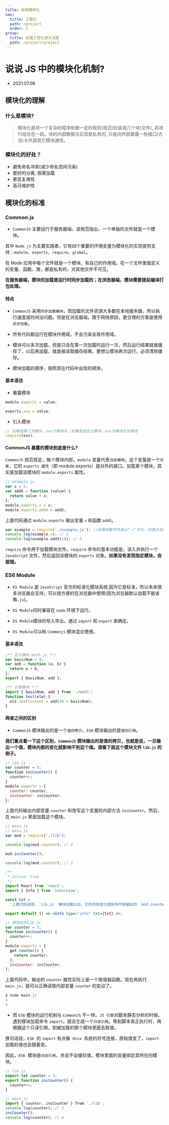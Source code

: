```yaml
---
title: 前端模块化
nav:
  title: 工程化
  path: /project
  order: 2
group:
  title: 前端工程化相关试题
  path: /project/project
---
```


# 说说 JS 中的模块化机制?

- 2021.07.06

## 模块化的理解

### 什么是模块?

> 模块化是将一个复杂的程序依据一定的规则(规范)封装成几个块(文件), 并进行组合在一起，块的内部数据与实现是私有的, 只是向外部暴露一些接口(方法)与外部其它模块通信。

### 模块化的好处？

- 避免命名冲突(减少命名空间污染)
- 更好的分离, 按需加载
- 更高复用性
- 高可维护性

## 模块化的标准

### Common.js

- `CommonJS` 主要运行于服务器端，该规范指出，一个单独的文件就是一个模块。

其中 `Node.js` 为主要实践者，它有四个重要的环境变量为模块化的实现提供支持：`module`、`exports`、`require`、`global`。

在 Node 应用中每个文件就是一个模块，有自己的作用域。在一个文件里面定义的变量、函数、类，都是私有的，对其他文件不可见。

**在服务器端，模块的加载是运行时同步加载的；在浏览器端，模块需要提前编译打包处理。**

#### 特点

- `CommonJS` 采用`同步加载模块`，而加载的文件资源大多数在本地服务器，所以执行速度或时间没问题。但是在浏览器端，限于网络原因，更合理的方案是使用`异步加载`。

- 所有代码都运行在模块作用域，不会污染全局作用域。

- 模块可以多次加载，但是只会在第一次加载时运行一次，然后运行结果就被缓存了，以后再加载，就直接读取缓存结果。要想让模块再次运行，必须清除缓存。

- 模块加载的顺序，按照其在代码中出现的顺序。

#### 基本语法

- 暴露模块

```js
module.exports = value;

exports.xxx = value;
```

- 引入模块

```js
// 如果是第三方模块，xxx为模块名；如果是自定义模块，xxx为模块文件路径
require(xxx);
```

#### CommonJS 暴露的模块到底是什么?

`CommonJS` 规范规定，每个模块内部，`module` 变量代表`当前模块`。这个变量是一个`对象`，它的 `exports 属性`（即 module.exports）是对外的接口。加载某个模块，其实是加载该模块的 `module.exports` 属性。

```js
// example.js
var x = 5;
var addX = function (value) {
  return value + x;
};
module.exports.x = x;
module.exports.addX = addX;
```

上面代码通过 `module.exports` 输出变量 `x` 和函数 `addX`。

```js
var example = require('./example.js'); //如果参数字符串以“./”开头，则表示加载的是一个位于相对路径
console.log(example.x); // 5
console.log(example.addX(1)); // 6
```

`require` 命令用于加载模块文件。`require` 命令的基本功能是，读入并执行一个 `JavaScript` 文件，然后返回该模块的 `exports` 对象。**如果没有发现指定模块，会报错。**

### ES6 Module

- `ES Module` 是 `JavaScript` 官方的标准化模块系统,因为它是标准，所以未来很多浏览器会支持，可以很方便的在浏览器中使用(因为浏览器默认加载不能省略`.js`)。

- `ES Module`同时兼容在 `node` 环境下运行。

- `ES Module`模块的导入导出，通过 `import` 和 `export` 来确定。

- `ES Module`可以和 `Commonjs` 模块混合使用。

#### 基本语法

```js
/** 定义模块 math.js **/
var basicNum = 0;
var add = function (a, b) {
  return a + b;
};
export { basicNum, add };

/** 引用模块 **/
import { basicNum, add } from './math';
function test(ele) {
  ele.textContent = add(99 + basicNum);
}
```

#### 两者之间的区别

- `CommonJS` 模块输出的是一个`值的拷贝`，`ES6` 模块输出的是`值的引用`。

**我们重点看一下这个区别，`CommonJS` 模块输出的是值的拷贝，也就是说，一旦输出一个值，模块内部的变化就影响不到这个值。请看下面这个模块文件 `lib.js` 的例子。**

```js
// lib.js
var counter = 3;
function incCounter() {
  counter++;
}
module.exports = {
  counter: counter,
  incCounter: incCounter,
};
```

上面代码输出内部变量 `counter` 和改写这个变量的内部方法 `incCounter`。然后，在 `main.js` 里面加载这个模块。

```js
// main.js
// main.js
var mod = require('./lib');

console.log(mod.counter); // 3

mod.incCounter();

console.log(mod.counter); // 3
```

```jsx
/**
 * inline: true
 */
import React from 'react';
import { Info } from 'interview';

const txt =
  '上面代码说明，`lib.js` 模块加载以后，它的内部变化就影响不到输出的 `mod.counter` 了。这是因为 `mod.counter` 是一个原始类型的值，会被缓存。除非写成一个函数，才能得到内部变动后的值。';

export default () => <Info type="info" txt={txt} />;
```

```js
// 修改后的lib.js
var counter = 3;
function incCounter() {
  counter++;
}
module.exports = {
  get counter() {
    return counter;
  },
  incCounter: incCounter,
};
```

上面代码中，输出的 `counter` 属性实际上是一个取值器函数。现在再执行 `main.js`，就可以正确读取内部变量 `counter` 的变动了。

```js
$ node main.js
3
4
```

- 而 `ES6` 模块的运行机制与 `CommonJS` 不一样。`JS 引擎`对脚本静态分析的时候，遇到模块加载命令 `import`，就会生成一个`只读引用`。等到脚本真正执行时，再根据这个只读引用，到被加载的那个模块里面去取值。

换句话说，`ES6`  的 `import` 有点像  `Unix`  系统的符号连接，原始值变了，`import` 加载的值也会跟着变。

因此，`ES6`  模块是`动态引用`，并且不会缓存值，模块里面的变量绑定其所在的模块。

```js
// lib.js
export let counter = 3;
export function incCounter() {
  counter++;
}

// main.js
import { counter, incCounter } from './lib';
console.log(counter); // 3
incCounter();
console.log(counter); // 4
```
